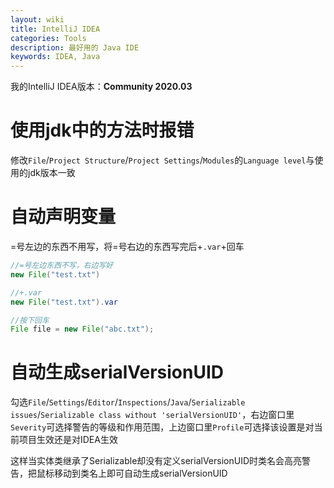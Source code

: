 ```yaml
---
layout: wiki
title: IntelliJ IDEA
categories: Tools
description: 最好用的 Java IDE
keywords: IDEA, Java
---
```


我的IntelliJ IDEA版本：**Community 2020.03**

# 使用jdk中的方法时报错
修改`File`/`Project Structure`/`Project Settings`/`Modules`的`Language level`与使用的jdk版本一致

# 自动声明变量
=号左边的东西不用写，将=号右边的东西写完后+`.var`+回车
```java
//=号左边东西不写，右边写好
new File("test.txt")

//+.var
new File("test.txt").var

//按下回车
File file = new File("abc.txt");
```

# 自动生成serialVersionUID
勾选`File`/`Settings`/`Editor`/`Inspections`/`Java`/`Serializable issues`/`Serializable class without 'serialVersionUID'`，右边窗口里`Severity`可选择警告的等级和作用范围，上边窗口里`Profile`可选择该设置是对当前项目生效还是对IDEA生效

这样当实体类继承了Serializable却没有定义serialVersionUID时类名会高亮警告，把鼠标移动到类名上即可自动生成serialVersionUID
